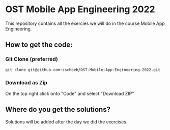 # OST Mobile App Engineering 2022

This repository contains all the exercies we will do in the course Mobile App Engineering.

## How to get the code:

### Git Clone (preferred)
```git clone git@github.com:sschoeb/OST-Mobile-App-Engineering-2022.git```

### Download as Zip
On the top right click onto "Code" and select "Download ZIP"

## Where do you get the solutions?
Solutions will be added after the day we did the exercises. 
